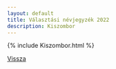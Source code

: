 ```yaml
---
layout: default
title: Választási névjegyzék 2022
description: Kiszombor
---
```


{% include Kiszombor.html %}

[Vissza](./)